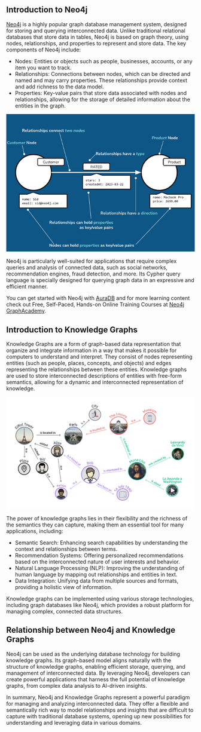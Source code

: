 ## Introduction to Neo4j

[Neo4j](https://neo4j.com/) is a highly popular graph database management system, designed for storing and querying interconnected data. Unlike traditional relational databases that store data in tables, Neo4j is based on graph theory, using nodes, relationships, and properties to represent and store data. The key components of Neo4j include:

- Nodes: Entities or objects such as people, businesses, accounts, or any item you want to track.
- Relationships: Connections between nodes, which can be directed and named and may carry properties. These relationships provide context and add richness to the data model.
- Properties: Key-value pairs that store data associated with nodes and relationships, allowing for the storage of detailed information about the entities in the graph.


![annotated_neo4j](annotated_neo4j.png)


Neo4j is particularly well-suited for applications that require complex queries and analysis of connected data, such as social networks, recommendation engines, fraud detection, and more. Its Cypher query language is specially designed for querying graph data in an expressive and efficient manner.

You can get started with Neo4j with [AuraDB](www.neo4j.com/aura) and for more learning content check out Free, Self-Paced, Hands-on Online Training Courses at [Neo4j GraphAcademy](https://graphacademy.neo4j.com/).

## Introduction to Knowledge Graphs

Knowledge Graphs are a form of graph-based data representation that organize and integrate information in a way that makes it possible for computers to understand and interpret. They consist of nodes representing entities (such as people, places, concepts, and objects) and edges representing the relationships between these entities. Knowledge graphs are used to store interconnected descriptions of entities with free-form semantics, allowing for a dynamic and interconnected representation of knowledge.

![kg](kg.png)

The power of knowledge graphs lies in their flexibility and the richness of the semantics they can capture, making them an essential tool for many applications, including:

- Semantic Search: Enhancing search capabilities by understanding the context and relationships between terms.
- Recommendation Systems: Offering personalized recommendations based on the interconnected nature of user interests and behavior.
- Natural Language Processing (NLP): Improving the understanding of human language by mapping out relationships and entities in text.
- Data Integration: Unifying data from multiple sources and formats, providing a holistic view of information.

Knowledge graphs can be implemented using various storage technologies, including graph databases like Neo4j, which provides a robust platform for managing complex, connected data structures.


## Relationship between Neo4j and Knowledge Graphs

Neo4j can be used as the underlying database technology for building knowledge graphs. Its graph-based model aligns naturally with the structure of knowledge graphs, enabling efficient storage, querying, and management of interconnected data. By leveraging Neo4j, developers can create powerful applications that harness the full potential of knowledge graphs, from complex data analysis to AI-driven insights.

In summary, Neo4j and Knowledge Graphs represent a powerful paradigm for managing and analyzing interconnected data. They offer a flexible and semantically rich way to model relationships and insights that are difficult to capture with traditional database systems, opening up new possibilities for understanding and leveraging data in various domains.